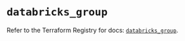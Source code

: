 # `databricks_group`

Refer to the Terraform Registry for docs: [`databricks_group`](https://registry.terraform.io/providers/databricks/databricks/1.54.0/docs/resources/group).
